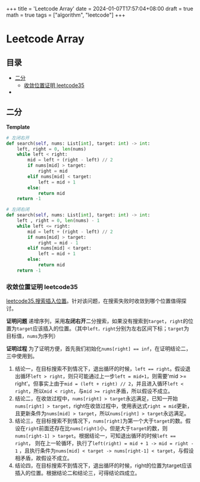 +++
title = 'Leetcode Array'
date = 2024-01-07T17:57:04+08:00
draft = true
math = true
tags = ["algorithm", "leetcode"]
+++

# Leetcode Array

## 目录
- [二分](#二分)
    - [收敛位置证明 leetcode35](#收敛位置证明-leetcode35)
- 


## 二分

**Template**
```python
# 左闭右开
def search(self, nums: List[int], target: int) -> int:
    left, right = 0, len(nums)
    while left < right:
        mid = left + (right - left) // 2
        if nums[mid] > target:
            right = mid
        elif nums[mid] < target:
            left = mid + 1
        else:
            return mid
    return -1

# 左闭右闭
def search(self, nums: List[int], target: int) -> int:
    left , right = 0, len(nums) - 1
    while left <= right:
        mid = left + (right - left) // 2
        if nums[mid] > target:
            right = mid - 1
        elif nums[mid] < target:
            left = mid + 1
        else:
            return mid
    return -1
```
### 收敛位置证明 leetcode35
[leetcode35.搜索插入位置](https://leetcode.cn/problems/search-insert-position/description/)。针对该问题，在搜索失败时收敛到哪个位置值得探讨。

**证明问题** 递增序列，采用**左闭右开**二分搜索，如果没有搜索到`target`，`right`的位置为`target`应该插入的位置。（其中`left，right`分别为左右区间下标；`target`为目标值，`nums`为序列）

**证明过程** 
为了证明方便，首先我们初始化`nums[right] == inf`，在证明结论二，三中使用到。
1. 结论一，在目标搜索不到情况下，退出循环的时候，`left == right`。假设退出循环`left > right`，则只可能通过上一步`left = mid+1`，则需要'mid >= right'。但事实上由于`mid = (left + right) // 2`，并且进入循环`left < right`，所以`mid < right`，与`mid >= right`矛盾，所以假设不成立。
2. 结论二，在收敛过程中，`nums[right] > target`永远满足，已知一开始`nums[right] > target`，right在收敛过程中，使用表达式`right = mid`更新，且更新条件为`nums[mid] > target`，所以`nums[right] > target`永远满足。
3. 结论三，在目标搜索不到情况下，`nums[right]`为第一个大于`target`的数。假设在`right`前面还存在比`nums[right]`小，但是大于`target`的数，则`nums[right-1] > target`。根据结论一，可知退出循环的时候`left == right`， 则在上一轮循环，执行了`left(right) = mid + 1 -> mid = right - 1` ，且执行条件为`nums[mid] < target -> nums[right-1] < target`，与假设相矛盾，故假设不成立。
4. 结论四，在目标搜索不到情况下，退出循环的时候，right的位置为target应该插入的位置。根据结论二和结论三，可得结论四成立。
